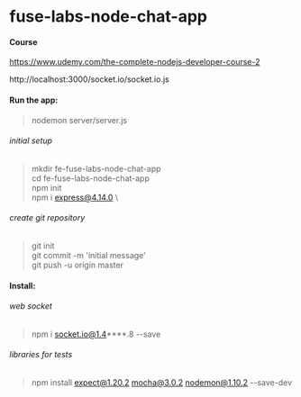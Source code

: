 # fuse-labs-node-chat-app

#### Course
https://www.udemy.com/the-complete-nodejs-developer-course-2

http://localhost:3000/socket.io/socket.io.js

#### Run the app:
> nodemon server/server.js

###### initial setup
> mkdir fe-fuse-labs-node-chat-app \
> cd fe-fuse-labs-node-chat-app \
> npm init \
> npm i express@4.14.0 \

###### create git repository
> git init \
> git commit -m 'initial message' \
> git push -u origin master 

#### Install:
###### web socket
> npm i socket.io@1.4****.8 --save

###### libraries for tests
> npm install expect@1.20.2 mocha@3.0.2 nodemon@1.10.2 --save-dev